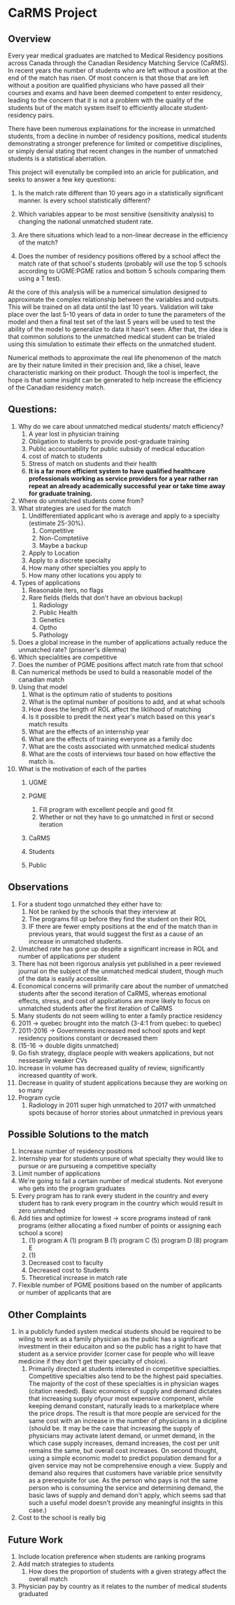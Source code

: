 # CaRMS Project

## Overview

Every year medical graduates are matched to Medical Residency positions across Canada through the Canadian Residency Matching Service (CaRMS). In recent years the number of students who are left without a position at the end of the match has risen. Of most concern is that those that are left without a position are qualified physicians who have passed all their courses and exams and have been deemed competent to enter residency, leading to the concern that it is not a problem with the quality of the students but of the match system itself to efficiently allocate student-residency pairs.

There have been numerous explainations for the increase in unmatched students, from a decline in number of residency positions, medical students demonstrating a stronger preference for limited or competitive disciplines, or simply denial stating that recent changes in the number of unmatched students is a statistical aberration. 

This project will evenutally be compiled into an aricle for publication, and seeks to answer a few key questions:

1. Is the match rate different than 10 years ago in a statistically significant manner. Is every school statistically different?

3. Which variables appear to be most sensitive (sensitivity analysis) to changing the national unmatched student rate.

4. Are there situations which lead to a non-linear decrease in the efficiency of the match?

2. Does the number of residency positions offered by a school affect the match rate of that school's students (probably will use the top 5 schools according to UGME:PGME ratios and bottom 5 schools comparing them using a T test). 

At the core of this analysis will be a numerical simulation designed to approximate the complex relationship between the variables and outputs. This will be trained on all data until the last 10 years. Validation will take place over the last 5-10 years of data in order to tune the parameters of the model and then a final test set of the last 5 years will be used to test the ability of the model to generalize to data it hasn't seen. After that, the idea is that common solutions to the unmatched medical student can be trialed using this simulation to estimate their effects on the unmatched student.

Numerical methods to approximate the real life phenomenon of the match are by their nature limited in their precision and, like a chisel, leave characteristic marking on their product. Though the tool is imperfect, the hope is that some insight can be generated to help increase the efficiency of the Canadian residency match.



## Questions:

1. Why do we care about unmatched medical students/ match efficiency?
    1. A year lost in physician training
    2. Obligation to students to provide post-graduate training
    3. Public accountability for public subsidy of medical education
    4. cost of match to students
    5. Stress of match on students and their health
    6. **It is a far more efficient system to have qualified healthcare professionals working as service providers for a year rather ran repeat an already academically successful year or take time away for graduate training.**
1. Where do unmatched students come from?
2. What strategies are used for the match
    1. Undifferentiated applicant who is average and apply to a specialty (estimate 25-30%). 
        1. Competitive
        2. Non-Comptetiive
        3. Maybe a backup
    2. Apply to Location
    2. Apply to a discrete specialty
    3. How many other specialties you apply to
    4. How many other locations you apply to
2. Types of applications
    1. Reasonable iters, no flags
    2. Rare fields (fields that don't have an obvious backup)
        1. Radiology
        2. Public Health
        3. Genetics
        4. Optho
        5. Pathology
2. Does a global increase in the number of applications actually reduce the unmatched rate? (prisoner's dilemna)
2. Which specialities are competitive
3. Does the number of PGME positions affect match rate from that school
4. Can numerical methods be used to build a reasonable model of the canadian match
5. Using that model
    1. What is the optimum ratio of students to positions
    2. What is the optimal number of positions to add, and at what schools
    2. How does the length of ROL affect the liklihood of matching
    3. Is it possible to predit the next year's match based on this year's match results
    4. What are the effects of an internship year
    5. What are the effects of training everyone as a family doc
    6. What are the costs associated with unmatched medical students
    7. What are the costs of interviews tour based on how effective the match is.
6. What is the motivation of each of the parties
    1. UGME
    2. PGME
        1. Fill program with excellent people and good fit
        2. Whether or not they have to go unmatched in first or second iteration
        
    3. CaRMS
    4. Students
    5. Public
    
## Observations

1. For a student togo unmatched they either have to:
    1. Not be ranked by the schools that they interview at
    2. The programs fill up before they find the student on their ROL
    3. IF there are fewer empty positions at the end of the match than in previous years, that would suggest the first as a cause of an increase in unmatched students.
2. Umatched rate has gone up despite a significant increase in ROL and number of applications per student
3. There has not been rigorous analysis yet published in a peer reviewed journal on the subject of the unmatched medical student, though much of the data is easily accessible.
4. Economical concerns will primarily care about the number of unmatched students after the second iteration of CaRMS, whereas emotional effects, stress, and cost of applications are more likely to focus on unmatched students after the first iteration of CaRMS
5. Many students do not seem willing to enter a family practice residency 
6. 2011 -> quebec brought into the match (3-4:1 from quebec: to quebec)
7. 2011-2016 -> Governments increased med school spots and kept residency positions constant or decreased them 
8. (15-16 -> double digits unmatched)
9. Go fish strategy, displace people with weakers applications, but not nessesarily weaker CVs
10. Increase in volume has decreased quality of review, significantly increased quantity of work. 
11. Decrease in quality of student applications because they are working on so many
12. Program cycle
    1. Radiology in 2011 super high unmatched to 2017 with unmatched spots because of horror stories about unmatched in previous years

## Possible Solutions to the match
1. Increase number of residency positions
2. Internship year for students unsure of what specialty they would like to pursue or are pursueing a competitive specialty
3. Limit number of applications
4. We're going to fail a certain number of medical students. Not everyone who gets into the program graduates
5. Every program has to rank every student in the country and every student has to rank every program in the country which would result in zero unmatched
6. Add ties and optimize for lowest -> score programs instead of rank programs (either allocating a fixed number of points or assigning each school a score)
    1. (1) program A
       (1) program B
       (1) program C
       (5) program D
       (8) program E
    2. (1)
    3. Decreased cost to faculty
    4. Decreased cost to Students
    5. Theoretical increase in match rate
7. Flexible number of PGME positions based on the number of applicants or number of applicants that are 

## Other Complaints
1. In a publicly funded system medical students should be required to be wiling to work as a family physician as the public has a significant investment in their educaiton and so the public has a right to have that student as a service provider (corner case for people who will leave medicine if they don't get their specialty of choice).
    1. Primarily directed at students interested in competitive specialties. Competitive specialties also tend to be the highest paid specialties. The majority of the cost of these specialties is in physician wages (citation needed). Basic economics of supply and demand dictates that increasing supply ofyour most expensive component, while keeping demand constant, naturally leads to a marketplace where the price drops. The result is that more people are serviced for the same cost with an increase in the number of physicians in a dicipline (should be. It may be the case that increasing the supply of physicians may activate latent demand, or unmet demand, in the which case supply increases, demand increases, the cost per unit remains the same, but overall cost increases. On second thought, using a simple economic model to predict population demand for a given service may not be comprehensive enough a view. Supply and demand also requires that customers have variable price sensitvity as a prerequisite for use. As the person who pays is not the same person who is consuming the service and determining demand, the basic laws of supply and demand don't apply, which seems sad that such a useful model doesn't provide any meaningful insights in this case.)
2. Cost to the school is really big

## Future Work
1. Include location preference when students are ranking programs
2. Add match strategies to students
    1. How does the proportion of students with a given strategy affect the overall match
3. Physician pay by country as it relates to the number of medical students graduated